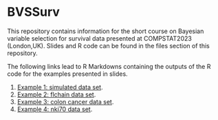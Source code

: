 # BVSSurv
This repository contains information for the short course on Bayesian variable selection for survival data presented at COMPSTAT2023 (London,UK). Slides and R code can be found in the files section of this repository.

The following links lead to R Markdowns containing the outputs of the R code for the examples presented in slides.

1. [Example 1: simulated data set](https://rpubs.com/FJRubio/BVSSurvExample1).
2. [Example 2: flchain data set](https://rpubs.com/FJRubio/BVSSurvExample2).
3. [Example 3: colon cancer data set](https://rpubs.com/FJRubio/BVSSurvExample3).
4. [Example 4: nki70 data set](https://rpubs.com/FJRubio/BVSSurvExample4).


